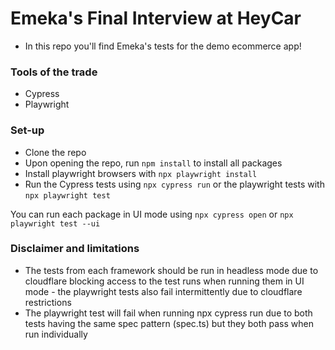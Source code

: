 # Emeka's Final Interview at HeyCar
- In this repo you'll find Emeka's tests for the demo ecommerce app! 

### Tools of the trade 

- Cypress
- Playwright

### Set-up 
- Clone the repo 
- Upon opening the repo, run `npm install` to install all packages
- Install playwright browsers with `npx playwright install`
- Run the Cypress tests using `npx cypress run` or the playwright tests with `npx playwright test`

You can run each package in UI mode using `npx cypress open` or `npx playwright test --ui` 

### Disclaimer and limitations

- The tests from each framework should be run in headless mode due to cloudflare blocking access to the test runs when running them in UI mode - the playwright tests also fail intermittently due to cloudflare restrictions
- The playwright test will fail when running npx cypress run due to both tests having the same spec pattern (spec.ts) but they both pass when run individually